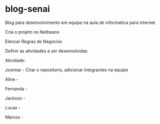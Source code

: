 # blog-senai
Blog para desenvolvimento em equipe na aula de informatica para internet

Cria o projeto no Netbeans

Elencar Regras de Negocios

Definir as atividades a ser desenvolvidas

Atividade:

Josimar - Criar o repositorio, adicionar integrantes na equipe

Aline - 

Fernanda -

Jackson - 

Lucas -

Marcos -
